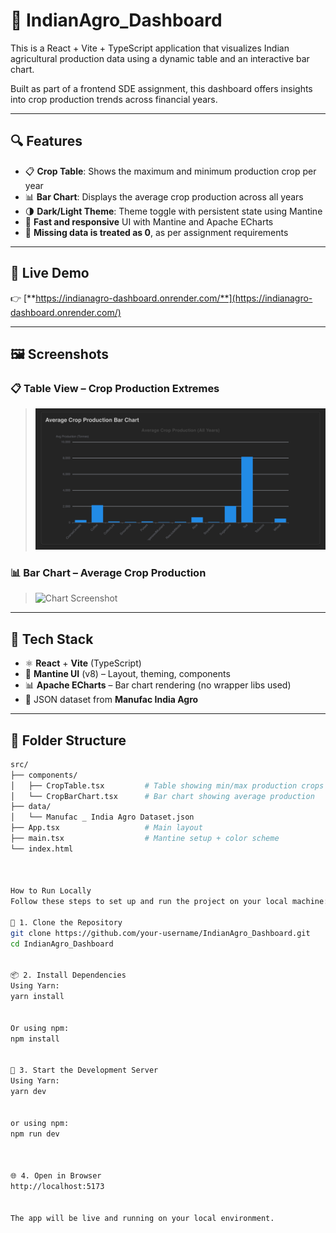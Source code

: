 # 🌾 IndianAgro_Dashboard

This is a React + Vite + TypeScript application that visualizes Indian agricultural production data using a dynamic table and an interactive bar chart.

Built as part of a frontend SDE assignment, this dashboard offers insights into crop production trends across financial years.

---

## 🔍 Features

- 📋 **Crop Table**: Shows the maximum and minimum production crop per year
- 📊 **Bar Chart**: Displays the average crop production across all years
- 🌗 **Dark/Light Theme**: Theme toggle with persistent state using Mantine
- 🚀 **Fast and responsive** UI with Mantine and Apache ECharts
- 🧠 **Missing data is treated as 0**, as per assignment requirements

---

## 🔗 Live Demo

👉 [**https://indianagro-dashboard.onrender.com/**](https://indianagro-dashboard.onrender.com/)

---

## 🖼️ Screenshots

### 📋 Table View – Crop Production Extremes

> ![Table Screenshot](https://github.com/rehmnjr/IndianAgro_Dashboard/blob/9ce8d360849500083646c8ea88e13dc94a7e24c6/src/screenshots/graph.png)

### 📊 Bar Chart – Average Crop Production

> ![Chart Screenshot]([./screenshots/graph.png](https://github.com/rehmnjr/IndianAgro_Dashboard/blob/9ce8d360849500083646c8ea88e13dc94a7e24c6/src/screenshots/table.png))

---

## 🧩 Tech Stack

- ⚛️ **React** + **Vite** (TypeScript)
- 🎨 **Mantine UI** (v8) – Layout, theming, components
- 📊 **Apache ECharts** – Bar chart rendering (no wrapper libs used)
- 💾 JSON dataset from **Manufac India Agro**

---

## 📁 Folder Structure

```bash
src/
├── components/
│   ├── CropTable.tsx         # Table showing min/max production crops
│   └── CropBarChart.tsx      # Bar chart showing average production
├── data/
│   └── Manufac _ India Agro Dataset.json
├── App.tsx                   # Main layout
├── main.tsx                  # Mantine setup + color scheme
└── index.html



How to Run Locally
Follow these steps to set up and run the project on your local machine:

📁 1. Clone the Repository
git clone https://github.com/your-username/IndianAgro_Dashboard.git
cd IndianAgro_Dashboard


📦 2. Install Dependencies
Using Yarn:
yarn install


Or using npm:
npm install


🚀 3. Start the Development Server
Using Yarn:
yarn dev


or using npm:
npm run dev



🌐 4. Open in Browser
http://localhost:5173


The app will be live and running on your local environment.
